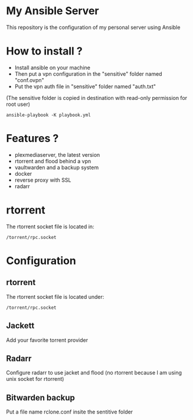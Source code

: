 # My Ansible Server

This repository is the configuration of my personal server using Ansible

# How to install ?

 - Install ansible on your machine
 - Then put a vpn configuration in the "sensitive" folder named "conf.ovpn"
 - Put the vpn auth file in "sensitive" folder named "auth.txt"

(The sensitive folder is copied in destination with read-only permission for root user)

```
ansible-playbook -K playbook.yml
```

# Features ? 

 - plexmediaserver, the latest version
 - rtorrent and flood behind a vpn
 - vaultwarden and a backup system
 - docker
 - reverse proxy with SSL
 - radarr

# rtorrent

The rtorrent socket file is located in:
```
/torrent/rpc.socket
```

# Configuration

## rtorrent

The rtorrent socket file is located under:
```
/torrent/rpc.socket
```

## Jackett

Add your favorite torrent provider

## Radarr

Configure radarr to use jacket and flood (no rtorrent because I am using unix socket for rtorrent)

## Bitwarden backup

Put a file name rclone.conf insite the sentitive folder